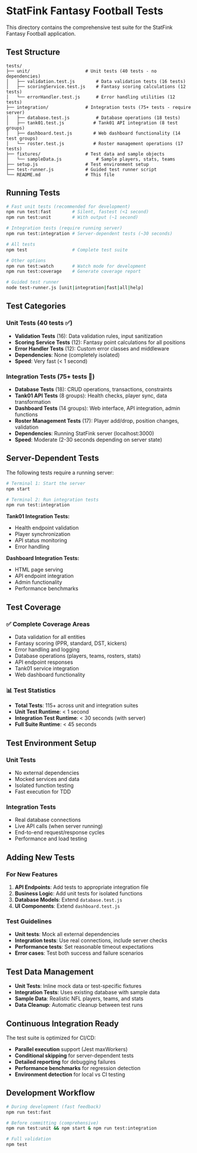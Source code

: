 # StatFink Fantasy Football Tests

This directory contains the comprehensive test suite for the StatFink Fantasy Football application.

## Test Structure

```
tests/
├── unit/                     # Unit tests (40 tests - no dependencies)
│   ├── validation.test.js        # Data validation tests (16 tests)
│   ├── scoringService.test.js    # Fantasy scoring calculations (12 tests)
│   └── errorHandler.test.js      # Error handling utilities (12 tests)
├── integration/              # Integration tests (75+ tests - require server)
│   ├── database.test.js          # Database operations (18 tests)
│   ├── tank01.test.js           # Tank01 API integration (8 test groups)
│   ├── dashboard.test.js        # Web dashboard functionality (14 test groups)
│   └── roster.test.js           # Roster management operations (17 tests)
├── fixtures/                 # Test data and sample objects
│   └── sampleData.js             # Sample players, stats, teams
├── setup.js                  # Test environment setup
├── test-runner.js            # Guided test runner script
└── README.md                 # This file
```

## Running Tests

```bash
# Fast unit tests (recommended for development)
npm run test:fast        # Silent, fastest (<1 second)
npm run test:unit        # With output (~1 second)

# Integration tests (require running server)
npm run test:integration # Server-dependent tests (~30 seconds)

# All tests
npm test                 # Complete test suite

# Other options
npm run test:watch       # Watch mode for development
npm run test:coverage    # Generate coverage report

# Guided test runner
node test-runner.js [unit|integration|fast|all|help]
```

## Test Categories

### Unit Tests (40 tests ✅)
- **Validation Tests** (16): Data validation rules, input sanitization
- **Scoring Service Tests** (12): Fantasy point calculations for all positions
- **Error Handler Tests** (12): Custom error classes and middleware
- **Dependencies**: None (completely isolated)
- **Speed**: Very fast (< 1 second)

### Integration Tests (75+ tests 🔗)
- **Database Tests** (18): CRUD operations, transactions, constraints
- **Tank01 API Tests** (8 groups): Health checks, player sync, data transformation
- **Dashboard Tests** (14 groups): Web interface, API integration, admin functions
- **Roster Management Tests** (17): Player add/drop, position changes, validation
- **Dependencies**: Running StatFink server (localhost:3000)
- **Speed**: Moderate (2-30 seconds depending on server state)

## Server-Dependent Tests

The following tests require a running server:

```bash
# Terminal 1: Start the server
npm start

# Terminal 2: Run integration tests
npm run test:integration
```

**Tank01 Integration Tests:**
- Health endpoint validation
- Player synchronization
- API status monitoring
- Error handling

**Dashboard Integration Tests:**
- HTML page serving
- API endpoint integration
- Admin functionality
- Performance benchmarks

## Test Coverage

### ✅ **Complete Coverage Areas**
- Data validation for all entities
- Fantasy scoring (PPR, standard, DST, kickers)
- Error handling and logging
- Database operations (players, teams, rosters, stats)
- API endpoint responses
- Tank01 service integration
- Web dashboard functionality

### 📊 **Test Statistics**
- **Total Tests**: 115+ across unit and integration suites
- **Unit Test Runtime**: < 1 second
- **Integration Test Runtime**: < 30 seconds (with server)
- **Full Suite Runtime**: < 45 seconds

## Test Environment Setup

### Unit Tests
- No external dependencies
- Mocked services and data
- Isolated function testing
- Fast execution for TDD

### Integration Tests
- Real database connections
- Live API calls (when server running)
- End-to-end request/response cycles
- Performance and load testing

## Adding New Tests

### For New Features
1. **API Endpoints**: Add tests to appropriate integration file
2. **Business Logic**: Add unit tests for isolated functions
3. **Database Models**: Extend `database.test.js`
4. **UI Components**: Extend `dashboard.test.js`

### Test Guidelines
- **Unit tests**: Mock all external dependencies
- **Integration tests**: Use real connections, include server checks
- **Performance tests**: Set reasonable timeout expectations
- **Error cases**: Test both success and failure scenarios

## Test Data Management

- **Unit Tests**: Inline mock data or test-specific fixtures
- **Integration Tests**: Uses existing database with sample data
- **Sample Data**: Realistic NFL players, teams, and stats
- **Data Cleanup**: Automatic cleanup between test runs

## Continuous Integration Ready

The test suite is optimized for CI/CD:
- **Parallel execution** support (Jest maxWorkers)
- **Conditional skipping** for server-dependent tests
- **Detailed reporting** for debugging failures
- **Performance benchmarks** for regression detection
- **Environment detection** for local vs CI testing

## Development Workflow

```bash
# During development (fast feedback)
npm run test:fast

# Before committing (comprehensive)
npm run test:unit && npm start & npm run test:integration

# Full validation
npm test
```